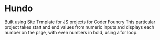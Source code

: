 # Hundo
Built using Site Template for JS projects for Coder Foundry
This particular project takes start and end values from numeric inputs and displays each number on the page, with even numbers in bold, using a for loop.
